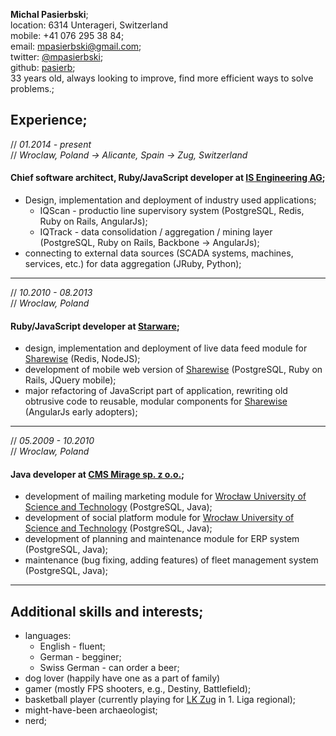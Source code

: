 **Michal Pasierbski**;  
location: 6314 Unterageri, Switzerland    
mobile: +41 076 295 38 84;  
email: [mpasierbski@gmail.com](mailto:mpasierbski@gmail.com);   
twitter: [@mpasierbski](https://twitter.com/mpasierbski);   
github: [pasierb](https://github.com/pasierb);  
33 years old, always looking to improve, find more efficient ways to solve problems.;



Experience;
-----------

// *01.2014 - present*  
// *Wroclaw, Poland -> Alicante, Spain -> Zug, Switzerland*
#### Chief software architect, Ruby/JavaScript developer at [IS Engineering AG](http://isengineering.com);

- Design, implementation and deployment of industry used applications;
  - IQScan - productio line supervisory system  (PostgreSQL, Redis, Ruby on Rails, AngularJs);
  - IQTrack - data consolidation / aggregation / mining layer  (PostgreSQL, Ruby on Rails, Backbone -> AngularJs);
- connecting to external data sources (SCADA systems, machines, services, etc.) for data aggregation (JRuby, Python);
---

// *10.2010 - 08.2013*  
// *Wroclaw, Poland*
#### Ruby/JavaScript developer at [Starware](http://www.starware.com.pl/);

- design, implementation and deployment of live data feed module for [Sharewise](https://www.sharewise.com/us/) (Redis, NodeJS);
- development of mobile web version of [Sharewise](https://www.sharewise.com/us/) (PostgreSQL, Ruby on Rails, JQuery mobile);
- major refactoring of JavaScript part of application, rewriting old obtrusive code to reusable, modular components for [Sharewise](https://www.sharewise.com/us/) (AngularJs early adopters);
---


// *05.2009 - 10.2010*  
// *Wroclaw, Poland*
#### Java developer at [CMS Mirage sp. z o.o.](http://www.cmsmirage.pl/);

- development of mailing marketing module for [Wrocław University of Science and Technology](http://pwr.edu.pl/en/) (PostgreSQL, Java);
- development of social platform module for [Wrocław University of Science and Technology](http://pwr.edu.pl/en/) (PostgreSQL, Java);
- development of planning and maintenance module for ERP system (PostgreSQL, Java);
- maintenance (bug fixing, adding features) of fleet management system (PostgreSQL, Java);
---

Additional skills and interests;
--------------------------------

- languages:
  - English - fluent;
  - German - begginer;
  - Swiss German - can order a beer;
- dog lover (happily have one as a part of family)
- gamer (mostly FPS shooters, e.g., Destiny, Battlefield);
- basketball player (currently playing for [LK Zug](http://www.lkz-basketball.ch/) in 1. Liga regional);
- might-have-been archaeologist;
- nerd;
